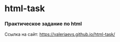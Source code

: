# html-task

### Практическое задание по html

Ссылка на сайт: https://valeriaevs.github.io/html-task/
